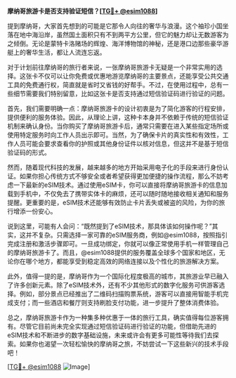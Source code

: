 **摩纳哥旅游卡是否支持验证短信？[[TG💪+ @esim1088](https://t.me/s/esim1088)]**

提到摩纳哥，大家首先想到的可能是它那令人向往的奢华与浪漫。这个袖珍小国坐落在地中海沿岸，虽然国土面积只有不到两平方公里，但它的魅力却让无数游客为之倾倒。无论是蒙特卡洛赌场的辉煌、海洋博物馆的神秘，还是港口边那些豪华游艇上的奢华生活，都让人流连忘返。

对于计划前往摩纳哥的旅行者来说，一张摩纳哥旅游卡无疑是一个非常实用的选择。这张卡不仅可以让你免费或优惠地游览摩纳哥的主要景点，还能享受公共交通工具的免费通行权，简直就是省时又省钱的好帮手。不过，在使用过程中，总有一些细节需要我们特别留意，比如这张卡是否支持通过短信验证码进行验证的问题。

首先，我们需要明确一点：摩纳哥旅游卡的设计初衷是为了简化游客的行程安排，提供便利的服务体验。因此，从理论上讲，这种卡本身并不依赖于传统的短信验证机制来确认身份。当你购买了摩纳哥旅游卡后，通常只需要在进入某些指定场所或使用特定服务时向工作人员出示即可。当然，为了确保卡片的真实性和有效性，工作人员可能会要求查看你的护照或其他身份证件以核对信息，但这并不是基于短信验证码的形式。

然而，随着现代科技的发展，越来越多的地方开始采用电子化的手段来进行身份认证。如果你担心传统方式不够安全或者希望获得更加便捷的操作流程，那么不妨考虑一下最新的eSIM技术。通过使用eSIM卡，你可以直接将摩纳哥旅游卡的信息加载到手机中，不仅免去了携带实体卡的麻烦，还可以随时随地接收相关通知和服务提醒。更重要的是，eSIM技术还能够有效防止卡片丢失或被盗的风险，为你的旅行增添一份安心。

说到这里，可能有人会问：“既然提到了eSIM技术，那具体该如何操作呢？”其实，这并不复杂。只需选择一家可靠的eSIM服务商，例如@esim1088，按照指引完成注册和激活步骤即可。一旦成功绑定，你就可以像正常使用手机一样管理自己的摩纳哥旅游卡了。而且，@esim1088提供的服务覆盖全球多个国家和地区，无论你在哪个地方，都能享受到稳定高效的网络连接以及个性化的旅游解决方案。

此外，值得一提的是，摩纳哥作为一个国际化程度极高的城市，其旅游业早已融入了许多创新元素。除了eSIM技术外，还有不少其他形式的数字化服务可供游客选择。例如，部分景点已经推出了二维码扫描购票系统，游客可以直接用智能手机完成支付；而一些酒店和餐厅则支持刷脸支付功能，进一步提升了整体消费体验。

总之，摩纳哥旅游卡作为一种集多种优惠于一体的旅行工具，确实值得每位游客拥有。尽管它目前尚未完全实现通过短信验证码进行验证的功能，但借助先进的eSIM技术和不断进步的数字基础设施，未来或许会有更多可能性等待我们去探索。如果你也渴望一次轻松愉快的摩纳哥之旅，不妨尝试一下这些新兴的技术手段吧！

[[TG💪+ @esim1088](https://t.me/s/esim1088) ![Image](https://i.postimg.cc/4NQfJmqS/Snipaste-2025-05-13-00-14-12.png)]